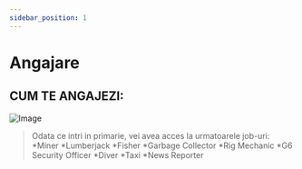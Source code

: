 ```yaml
---
sidebar_position: 1
---
```


# Angajare

## <Color bg="#FF00FF">CUM TE ANGAJEZI:</Color>
![Image](https://kappa.lol/yTcUqj.png)
> Odata ce intri in primarie, vei avea acces la urmatoarele job-uri: 
*Miner
*Lumberjack
*Fisher
*Garbage Collector
*Rig Mechanic
*G6 Security Officer
*Diver
*Taxi
*News Reporter
